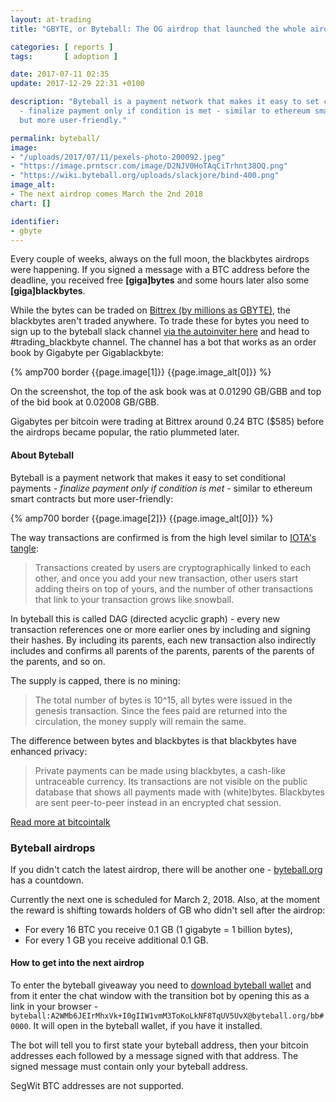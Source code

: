 ```yaml
---
layout: at-trading
title: "GBYTE, or Byteball: The OG airdrop that launched the whole airdrop industry (2017)"

categories: [ reports ]
tags:       [ adoption ]

date: 2017-07-11 02:35
update: 2017-12-29 22:31 +0100

description: "Byteball is a payment network that makes it easy to set conditional payments
  - finalize payment only if condition is met - similar to ethereum smart contracts
  but more user-friendly."

permalink: byteball/
image:
- "/uploads/2017/07/11/pexels-photo-200092.jpeg"
- "https://image.prntscr.com/image/D2NJV0HoTAqCiTrhnt38OQ.png"
- "https://wiki.byteball.org/uploads/slackjore/bind-400.png"
image_alt:
- The next airdrop comes March the 2nd 2018
chart: []

identifier:
- gbyte
---
```

Every couple of weeks, always on the full moon, the blackbytes airdrops were happening. If you signed a message with a BTC address before the deadline, you received free **[giga]bytes** and some hours later also some **[giga]blackbytes**.

While the bytes can be traded on [Bittrex (by millions as GBYTE)](https://bittrex.com/Market/Index?MarketName=BTC-GBYTE), the blackbytes aren't traded anywhere. To trade these for bytes you need to sign up to the byteball slack channel [via the autoinviter here](http://slack.byteball.org/) and head to #trading_blackbyte channel. The channel has a bot that works as an order book by Gigabyte per Gigablackbyte:

{% amp700 border {{page.image[1]}} {{page.image_alt[0]}} %}

On the screenshot, the top of the ask book was at 0.01290 GB/GBB and top of the bid book at 0.02008 GB/GBB.

Gigabytes per bitcoin were trading at Bittrex around 0.24 BTC ($585) before the airdrops became popular, the ratio plummeted later.

#### About Byteball

Byteball is a payment network that makes it easy to set conditional payments - *finalize payment only if condition is met* - similar to ethereum smart contracts but more user-friendly:

{% amp700 border {{page.image[2]}} {{page.image_alt[0]}} %}


The way transactions are confirmed is from the high level similar to [IOTA's tangle](https://www.altcointrading.net/iota):

> Transactions created by users are cryptographically linked to each other, and once you add your new transaction, other users start adding theirs on top of yours, and the number of other transactions that link to your transaction grows like snowball.

In byteball this is called DAG (directed acyclic graph) - every new transaction references one or more earlier ones by including and signing their hashes. By including its parents, each new transaction also indirectly includes and confirms all parents of the parents, parents of the parents of the parents, and so on.


The supply is capped, there is no mining:

> The total number of bytes is 10^15, all bytes were issued in the genesis transaction. Since the fees paid are returned into the circulation, the money supply will remain the same.

The difference between bytes and blackbytes is that blackbytes have enhanced privacy:

>  Private payments can be made using blackbytes, a cash-like untraceable currency. Its transactions are not visible on the public database that shows all payments made with (white)bytes. Blackbytes are sent peer-to-peer instead in an encrypted chat session.

[Read more at bitcointalk](https://bitcointalk.org/index.php?topic=1608859.0)

### Byteball airdrops

If you didn't catch the latest airdrop, there will be another one - [byteball.org](https://byteball.org) has a countdown.

Currently the next one is scheduled for March 2, 2018. Also, at the moment the reward is shifting towards holders of GB who didn't sell after the airdrop:

* For every 16 BTC you receive 0.1 GB (1 gigabyte = 1 billion bytes),
* For every 1 GB you receive additional 0.1 GB.

#### How to get into the next airdrop

To enter the byteball giveaway you need to [download byteball wallet](https://byteball.org/#download) and from it enter the chat window with the transition bot by opening this as a link in your browser - `byteball:A2WMb6JEIrMhxVk+I0gIIW1vmM3ToKoLkNF8TqUV5UvX@byteball.org/bb#0000`. It will open in the byteball wallet, if you have it installed.

The bot will tell you to first state your byteball address, then your bitcoin addresses each followed by a message signed with that address. The signed message must contain only your byteball address.

SegWit BTC addresses are not supported.
